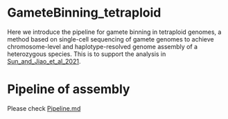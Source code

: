GameteBinning_tetraploid
=
Here we introduce the pipeline for gamete binning in tetraploid genomes, a method based on single-cell sequencing of gamete genomes to achieve chromosome-level and haplotype-resolved genome assembly of a heterozygous species. This is to support the analysis in [Sun_and_Jiao_et_al_2021](https://www.biorxiv.org/content/10.1101/2021.05.15.444292v1).

Pipeline of assembly
=

Please check [Pipeline.md](https://github.com/schneebergerlab/GameteBinning_tetraploid/blob/master/Pipeline.md)
